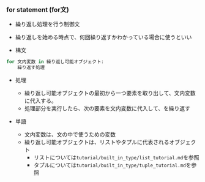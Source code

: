 ### for statement (for文)

- 繰り返し処理を行う制御文

- 繰り返しを始める時点で、何回繰り返すかわかっている場合に使うといい

- 構文
```python
for 文内変数 in 繰り返し可能オブジェクト:
    繰り返す処理 
```

- 処理
    - 繰り返し可能オブジェクトの最初から一つ要素を取り出して、文内変数に代入する。
    - 処理部分を実行したら、次の要素を文内変数に代入して、を繰り返す

- 単語
    - 文内変数は、文の中で使うための変数
    - 繰り返し可能オブジェクトは、リストやタプルに代表されるオブジェクト
        - リストについては`tutorial/built_in_type/list_tutorial.md`を参照
        - タプルについては`tutorial/built_in_type/tuple_tutorial.md`を参照
